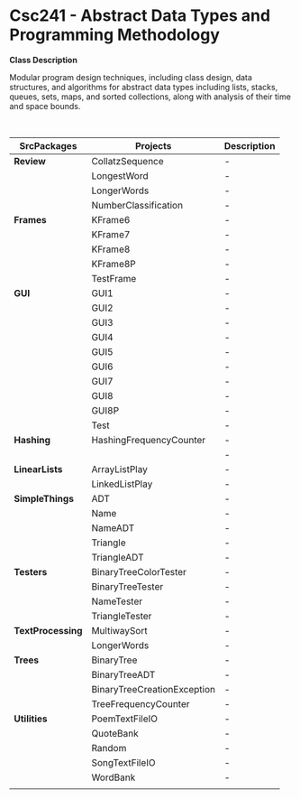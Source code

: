# Csc241 - Abstract Data Types and Programming Methodology

**Class Description**

Modular program design techniques, including class design, data structures, and algorithms for abstract data types including lists, stacks, queues, sets, maps, and sorted collections, along with analysis of their time and space bounds.

 <br/>

<!-- List Projects for class -->
|**SrcPackages**|**Projects**|**Description**|
|------|-----|-----|
|**Review**|CollatzSequence|-|
|          |LongestWord|-|
|          |LongerWords|-|
|          |NumberClassification|-|
|**Frames**|KFrame6|-|
|          |KFrame7|-|
|          |KFrame8|-|
|          |KFrame8P|-|
|          |TestFrame|-|
|**GUI**|GUI1|-|
|       |GUI2|-|
|       |GUI3|-|
|       |GUI4|-|
|       |GUI5|-|
|       |GUI6|-|
|       |GUI7|-|
|       |GUI8|-|
|       |GUI8P|-|
|       |Test|-|
|**Hashing**|HashingFrequencyCounter|-|
|           ||-|
|**LinearLists**|ArrayListPlay|-|
|               |LinkedListPlay|-|
|**SimpleThings**|ADT|-|
|                |Name|-|
|                |NameADT|-|
|                |Triangle|-|
|                |TriangleADT|-|
|**Testers**|BinaryTreeColorTester|-|
|           |BinaryTreeTester|-|
|           |NameTester|-|
|           |TriangleTester|-|
|**TextProcessing**|MultiwaySort|-|
|                  |LongerWords|-|
|**Trees**|BinaryTree|-|
|         |BinaryTreeADT|-|
|         |BinaryTreeCreationException|-|
|         |TreeFrequencyCounter|-|
|**Utilities**|PoemTextFileIO|-|
|             |QuoteBank|-|
|             |Random|-|
|             |SongTextFileIO|-|
|             |WordBank|-|
|             |          |                  |

<br/>

 
